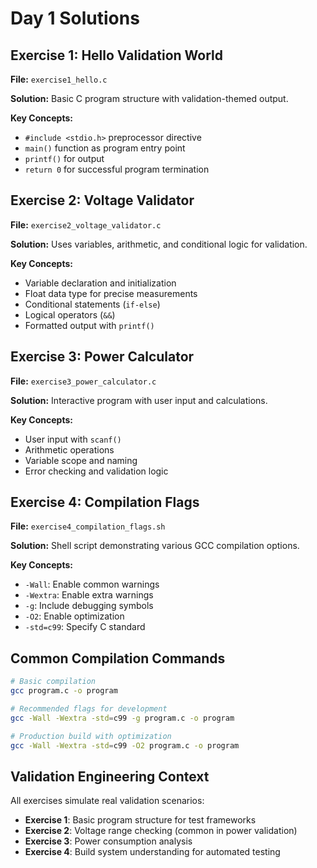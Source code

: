 # Day 1 Solutions

## Exercise 1: Hello Validation World
**File:** `exercise1_hello.c`

**Solution:** Basic C program structure with validation-themed output.

**Key Concepts:**
- `#include <stdio.h>` preprocessor directive
- `main()` function as program entry point
- `printf()` for output
- `return 0` for successful program termination

## Exercise 2: Voltage Validator
**File:** `exercise2_voltage_validator.c`

**Solution:** Uses variables, arithmetic, and conditional logic for validation.

**Key Concepts:**
- Variable declaration and initialization
- Float data type for precise measurements
- Conditional statements (`if-else`)
- Logical operators (`&&`)
- Formatted output with `printf()`

## Exercise 3: Power Calculator
**File:** `exercise3_power_calculator.c`

**Solution:** Interactive program with user input and calculations.

**Key Concepts:**
- User input with `scanf()`
- Arithmetic operations
- Variable scope and naming
- Error checking and validation logic

## Exercise 4: Compilation Flags
**File:** `exercise4_compilation_flags.sh`

**Solution:** Shell script demonstrating various GCC compilation options.

**Key Concepts:**
- `-Wall`: Enable common warnings
- `-Wextra`: Enable extra warnings
- `-g`: Include debugging symbols
- `-O2`: Enable optimization
- `-std=c99`: Specify C standard

## Common Compilation Commands

```bash
# Basic compilation
gcc program.c -o program

# Recommended flags for development
gcc -Wall -Wextra -std=c99 -g program.c -o program

# Production build with optimization
gcc -Wall -Wextra -std=c99 -O2 program.c -o program
```

## Validation Engineering Context

All exercises simulate real validation scenarios:
- **Exercise 1**: Basic program structure for test frameworks
- **Exercise 2**: Voltage range checking (common in power validation)
- **Exercise 3**: Power consumption analysis
- **Exercise 4**: Build system understanding for automated testing